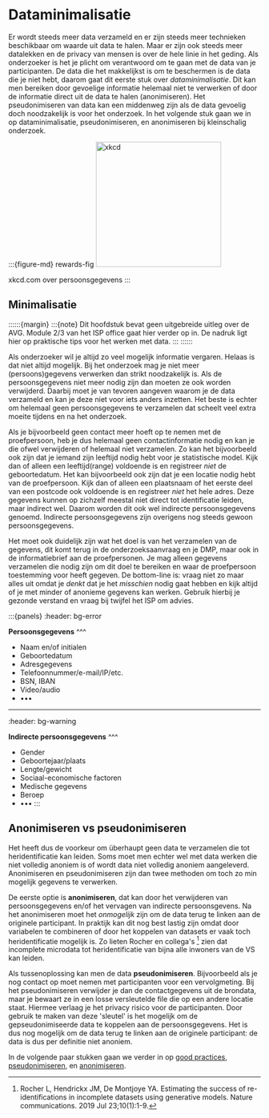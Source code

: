 # Dataminimalisatie 

Er wordt steeds meer data verzameld en er zijn steeds meer technieken beschikbaar om waarde uit data te halen. Maar er 
zijn ook steeds meer datalekken en de privacy van mensen is over de hele linie in het geding. Als onderzoeker is het je 
plicht om verantwoord om te gaan met de data van je participanten. De data die het makkelijkst is om te beschermen is 
de data die je niet hebt, daarom gaat dit eerste stuk over *dataminimalisatie*. Dit kan men bereiken door gevoelige
informatie helemaal niet te verwerken of door de informatie direct uit de data te halen (anonimiseren). Het 
pseudonimiseren van data kan een middenweg zijn als de data gevoelig doch noodzakelijk is voor het onderzoek. In het 
volgende stuk gaan we in op dataminimalisatie, pseudonimiseren, en anonimiseren bij kleinschalig onderzoek.

:::{figure-md} rewards-fig
<img src="../figures/xkcd_customer_rewards.png" alt="xkcd" width=250px>

xkcd.com over persoonsgegevens
:::

## Minimalisatie

::::::{margin}
:::{note}
Dit hoofdstuk bevat geen uitgebreide uitleg over de AVG. Module 2/3 van het ISP office gaat hier verder op in. De nadruk 
ligt hier op praktische tips voor het werken met data. 
:::
::::::

Als onderzoeker wil je altijd zo veel mogelijk informatie vergaren. Helaas is dat niet altijd mogelijk. Bij het 
onderzoek mag je niet meer (persoons)gegevens verwerken dan strikt noodzakelijk is. Als de persoonsgegevens niet meer 
nodig zijn dan moeten ze ook worden verwijderd. Daarbij moet je van tevoren aangeven waarom je de data verzameld en kan
je deze niet voor iets anders inzetten. Het beste is echter om helemaal geen persoonsgegevens te verzamelen dat scheelt
veel extra moeite tijdens en na het onderzoek.

Als je bijvoorbeeld geen contact meer hoeft op te nemen met de proefpersoon, heb je dus helemaal geen contactinformatie
nodig en kan je die ofwel verwijderen of helemaal niet verzamelen. Zo kan het bijvoorbeeld ook zijn dat je iemand zijn 
leeftijd nodig hebt voor je statistische model. Kijk dan of alleen een leeftijd(range) voldoende is en registreer *niet* 
de geboortedatum. Het kan bijvoorbeeld ook zijn dat je een locatie nodig hebt van de proefpersoon. Kijk dan of alleen 
een plaatsnaam of het eerste deel van een postcode ook voldoende is en registreer *niet* het hele adres. Deze gegevens 
kunnen op zichzelf meestal niet direct tot identificatie leiden, maar indirect wel. Daarom worden dit ook wel indirecte 
persoonsgegevens genoemd. Indirecte persoonsgegevens zijn overigens nog steeds gewoon persoonsgegevens.

Het moet ook duidelijk zijn wat het doel is van het verzamelen van de gegevens, dit komt terug in de onderzoeksaanvraag 
en je DMP, maar ook in de informatiebrief aan de proefpersonen. Je mag alleen gegevens verzamelen die nodig zijn om dit
doel te bereiken en waar de proefpersoon toestemming voor heeft gegeven. De bottom-line is: vraag niet zo maar alles 
uit omdat je *denkt* dat je het *misschien* nodig gaat hebben en kijk altijd of je met minder of anonieme gegevens kan 
werken. Gebruik hierbij je gezonde verstand en vraag bij twijfel het ISP om advies.

:::{panels}
:header: bg-error

**Persoonsgegevens**
^^^
- Naam en/of initialen
- Geboortedatum
- Adresgegevens
- Telefoonnummer/e-mail/IP/etc.
- BSN, IBAN
- Video/audio
- •••
---
:header: bg-warning

**Indirecte persoonsgegevens**
^^^
- Gender
- Geboortejaar/plaats
- Lengte/gewicht
- Sociaal-economische factoren
- Medische gegevens
- Beroep
- •••
:::

## Anonimiseren vs pseudonimiseren

Het heeft dus de voorkeur om überhaupt geen data te verzamelen die tot heridentificatie kan leiden. Soms moet men echter
wel met data werken die niet volledig anoniem is of wordt data niet volledig anoniem aangeleverd. Anonimiseren en 
pseudonimiseren zijn dan twee methoden om toch zo min mogelijk gegevens te verwerken.

De eerste optie is **anonimiseren**, dat kan door het verwijderen van persoonsgegevens en/of het vervagen van indirecte 
persoonsgevens. Na het anonimiseren moet het *onmogelijk* zijn om de data terug te linken aan de originele participant. 
In praktijk kan dit nog best lastig zijn omdat door variabelen te combineren of door het koppelen van datasets er vaak
toch heridentificatie mogelijk is. Zo lieten Rocher en collega's [^Rocher] zien dat incomplete microdata tot 
heridentificatie van bijna alle inwoners van de VS kan leiden.

Als tussenoplossing kan men de data **pseudonimiseren**. Bijvoorbeeld als je nog contact op moet nemen met participanten
voor een vervolgmeting. Bij het pseudonimiseren verwijder je dan de contactgegevens uit de brondata, maar je bewaart 
ze in een losse versleutelde file die op een andere locatie staat. Hiermee verlaag je het privacy risico voor de 
participanten. Door gebruik te maken van deze 'sleutel' is het mogelijk om de gepseudonimiseerde data te koppelen aan 
de persoonsgegevens. Het is dus nog mogelijk om de data terug te linken aan de originele participant: de data is dus 
per definitie niet anoniem.

In de volgende paar stukken gaan we verder in op [good practices](./3_good_practices), [pseudonimiseren](./3_pseudonimiseren),
en [anonimiseren](./3_anonimiseren).


[^Rocher]: Rocher L, Hendrickx JM, De Montjoye YA. Estimating the success of re-identifications in incomplete datasets 
using generative models. Nature communications. 2019 Jul 23;10(1):1-9.